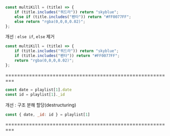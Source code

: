 ```js
const multiKill = (title) => {
    if (title.includes("쿼드라")) return "skyblue";
    else if (title.includes("펜타")) return "#FF0077FF";
    else return "rgba(0,0,0,0.02)";
};
```

개선 : `else if`, `else` 제거

```js
const multiKill = (title) => {
    if (title.includes("쿼드라")) return "skyblue";
    if (title.includes("펜타")) return "#FF0077FF";
    return "rgba(0,0,0,0.02)";
};
```

=========================================================

```js
const date = playlist[1].date
const id = playlist[1]._id
```
개선 : 구조 분해 할당(destructuring)

```js
const { date, _id: id } = playlist[1]
```


=========================================================
